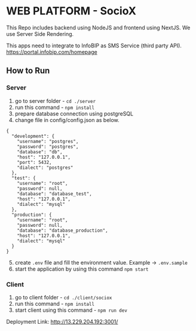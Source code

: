 # WEB PLATFORM - SocioX

This Repo includes backend using NodeJS and frontend using NextJS. We use Server Side Rendering.

This apps need to integrate to InfoBIP as SMS Service (third party API).
https://portal.infobip.com/homepage

## How to Run

### Server

1. go to server folder - `cd ./server`
2. run this command - `npm install`
3. prepare database connection using postgreSQL
4. change file in config/config.json as below.

```
{
  "development": {
    "username": "postgres",
    "password": "postgres",
    "database": "db",
    "host": "127.0.0.1",
    "port": 5432,
    "dialect": "postgres"
  },
  "test": {
    "username": "root",
    "password": null,
    "database": "database_test",
    "host": "127.0.0.1",
    "dialect": "mysql"
  },
  "production": {
    "username": "root",
    "password": null,
    "database": "database_production",
    "host": "127.0.0.1",
    "dialect": "mysql"
  }
}
```

5. create `.env` file and fill the environment value. Example -> `.env.sample`
6. start the application by using this command `npm start`

### Client

1. go to client folder - `cd ./client/sociox`
2. run this command - `npm install`
3. start client using this command - `npm run dev`

Deployment Link:
http://13.229.204.192:3001/
